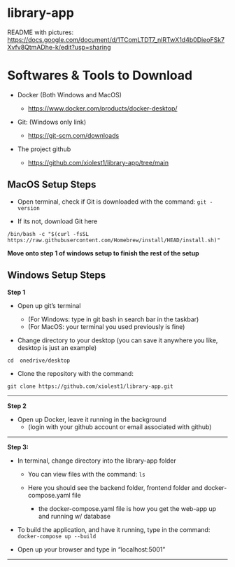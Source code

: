 # library-app

README with pictures: https://docs.google.com/document/d/1TComLTDT7_nlRTwX1d4b0DieoFSk7Xvfv8QtmADhe-k/edit?usp=sharing

<h1>Softwares & Tools to Download</h1>

- Docker (Both Windows and MacOS)
  - https://www.docker.com/products/docker-desktop/
  
- Git: (Windows only link)
  - https://git-scm.com/downloads
  
- The project github
  - https://github.com/xiolest1/library-app/tree/main

<h2>MacOS Setup Steps</h2>

- Open terminal, check if Git is downloaded with the command:
```git -version```

- If its not, download Git here

```/bin/bash -c "$(curl -fsSL https://raw.githubusercontent.com/Homebrew/install/HEAD/install.sh)"```

 **Move onto step 1 of windows setup to finish the rest of the setup**

<h2>Windows Setup Steps</h2> 

**Step 1**

- Open up git’s terminal
    - (For Windows: type in git bash in search bar in the taskbar)
    - (For MacOS: your terminal you used previously is fine)

- Change directory to your desktop (you can save it anywhere you like, desktop is just an example)

```cd  onedrive/desktop```  

- Clone the repository with the command:
  
```git clone https://github.com/xiolest1/library-app.git```

---

**Step 2**

- Open up Docker, leave it running in the background
    -  (login with your github account or email associated with github)
  
---
**Step 3:**
- In terminal, change directory into the library-app folder

    - You can view files with the command: ```ls```
  
    - Here you should see the backend folder, frontend folder and docker-compose.yaml file
  
        - the docker-compose.yaml file is how you get the web-app up and running w/ database
      
- To build the application, and have it running, type in the command:
```docker-compose up --build```

- Open up your browser and type in “localhost:5001” 
---
